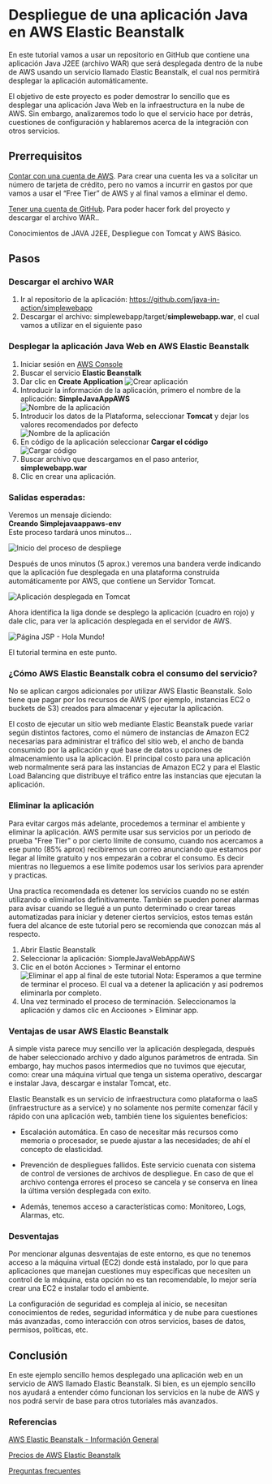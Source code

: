 # Despliegue de una aplicación Java en AWS Elastic Beanstalk

En este tutorial vamos a usar un repositorio en GitHub que contiene una aplicación Java J2EE (archivo WAR) que será desplegada dentro de la nube de AWS usando un servicio llamado Elastic Beanstalk, el cual nos permitirá desplegar la aplicación automáticamente. 

El objetivo de este proyecto es poder demostrar lo sencillo que es desplegar una aplicación Java Web en la infraestructura en la nube de AWS. Sin embargo, analizaremos todo lo que el servicio hace por detrás, cuestiones de configuración y hablaremos acerca de la integración con otros servicios.

## Prerrequisitos

[Contar con una cuenta de AWS](https://aws.amazon.com/es/). Para crear una cuenta les va a solicitar un número de tarjeta de crédito, pero no vamos a incurrir en gastos por que vamos a usar el “Free Tier” de AWS y al final vamos a eliminar el demo.

[Tener una cuenta de GitHub](https://github.com/). Para poder hacer fork del proyecto y descargar el archivo WAR..

Conocimientos de JAVA J2EE, Despliegue con Tomcat y AWS Básico.

## Pasos

### Descargar el archivo WAR

1) Ir al repositorio de la aplicación: https://github.com/java-in-action/simplewebapp
2) Descargar el archivo: simplewebapp/target/**simplewebapp.war**, el cual vamos a utilizar en el siguiente paso


### Desplegar la aplicación Java Web en AWS Elastic Beanstalk

1) Iniciar sesión en [AWS Console](https://aws.amazon.com/es/)
2) Buscar el servicio **Elastic Beanstalk**
3) Dar clic en **Create Application** 
![Crear aplicación](/img/create_app.jpg)
4) Introducir la información de la aplicación, primero el nombre de la aplicación: **SimpleJavaAppAWS**  
![Nombre de la aplicación](/img/nombre_app.jpg)  
5) Introducir los datos de la Plataforma, seleccionar **Tomcat** y dejar los valores recomendados por defecto  
![Nombre de la aplicación](/img/datos_plataforma.jpg)
6) En código de la aplicación seleccionar **Cargar el código**  
![Cargar código](/img/cargar_codigo.jpg)
8) Buscar archivo que descargamos en el paso anterior, **simplewebapp.war**
9) Clic en crear una aplicación.

### Salidas esperadas:

Veremos un mensaje diciendo:  
**Creando Simplejavaappaws-env**  
Este proceso tardará unos minutos...

![Inicio del proceso de despliege](/img/creando_app.jpg)

Después de unos minutos (5 aprox.) veremos una bandera verde indicando que la aplicación fue desplegada en una plataforma construida automáticamente por AWS, que contiene un Servidor Tomcat. 

![Aplicación desplegada en Tomcat](/img/app_creada.jpg)

Ahora identifica la liga donde se desplego la aplicación (cuadro en rojo) y dale clic, para ver la aplicación desplegada en el servidor de AWS.

![Página JSP - Hola Mundo!](/img/hello_world_page.jpg)

El tutorial termina en este punto. 

### ¿Cómo AWS Elastic Beanstalk cobra el consumo del servicio?
No se aplican cargos adicionales por utilizar AWS Elastic Beanstalk. Solo tiene que pagar por los recursos de AWS (por ejemplo, instancias EC2 o buckets de S3) creados para almacenar y ejecutar la aplicación.

El costo de ejecutar un sitio web mediante Elastic Beanstalk puede variar según distintos factores, como el número de instancias de Amazon EC2 necesarias para administrar el tráfico del sitio web, el ancho de banda consumido por la aplicación y qué base de datos u opciones de almacenamiento usa la aplicación. El principal costo para una aplicación web normalmente será para las instancias de Amazon EC2 y para el Elastic Load Balancing que distribuye el tráfico entre las instancias que ejecutan la aplicación.

### Eliminar la aplicación

Para evitar cargos más adelante, procedemos a terminar el ambiente y eliminar la aplicación. AWS permite usar sus servicios por un periodo de prueba "Free Tier" o por cierto límite de consumo, cuando nos acercamos a ese punto (85% aprox) recibiremos un correo anunciando que estamos por llegar al límite gratuito y nos empezarán a cobrar el consumo. Es decir mientras no lleguemos a ese límite podemos usar los serivios para aprender y practicas.

Una practica recomendada es detener los servicios cuando no se estén utilizando o eliminarlos definitivamente. También se pueden poner alarmas para avisar cuando se llegué a un punto determinado o crear tareas automatizadas para iniciar y detener ciertos servicios, estos temas están fuera del alcance de este tutorial pero se recomienda que conozcan más al respecto.

1) Abrir Elastic Beanstalk
2) Seleccionar la aplicación: SiompleJavaWebAppAWS
3) Clic en el botón Acciones > Terminar el entorno 
![Eliminar el app al final de este tutorial](/img/delete_app.jpg)
Nota: Esperamos a que termine de terminar el proceso. El cual va a detener la aplicación y así podremos eliminarla por completo.
4) Una vez terminado el proceso de terminación. Seleccionamos la aplicación y damos clic en Accioones > Eliminar app.


### Ventajas de usar AWS Elastic Beanstalk

A simple vista parece muy sencillo ver la aplicación desplegada, después de haber seleccionado archivo y dado algunos parámetros de entrada. Sin embargo, hay muchos pasos intermedios que no tuvimos que ejecutar, como: crear una máquina virtual que tenga un sistema operativo, descargar e instalar Java, descargar e instalar Tomcat, etc. 


Elastic Beanstalk es un servicio de infraestructura como plataforma o IaaS (infraestructure as a service) y no solamente nos permite comenzar fácil y rápido con una aplicación web, también tiene los siguientes beneficios:

* Escalación automática. En caso de necesitar más recursos como memoria o procesador, se puede ajustar a las necesidades; de ahí el concepto de elasticidad. 

* Prevención de despliegues fallidos. Este servicio cuenata con sistema de control de versiones de archivos de despliegue. En caso de que el archivo contenga errores el proceso se cancela y se conserva en línea la última versión desplegada con exito.

* Además, tenemos acceso a características como: Monitoreo, Logs, Alarmas, etc. 

### Desventajas

Por mencionar algunas desventajas de este entorno, es que no tenemos acceso a la máquina virtual (EC2) donde está instalado, por lo que para aplicaciones que manejan cuestiones muy específicas que necesiten un control de la máquina, esta opción no es tan recomendable, lo mejor sería crear una EC2 e instalar todo el ambiente. 

La configuración de seguridad es compleja al inicio, se necesitan conocimientos de redes, seguridad informática y de nube para cuestiones más avanzadas, como interacción con otros servicios, bases de datos, permisos, políticas, etc.

## Conclusión

En este ejemplo sencillo hemos desplegado una aplicación web en un servicio de AWS llamado Elastic Beanstalk. Si bien, es un ejemplo sencillo nos ayudará a entender cómo funcionan los servicios en la nube de AWS y nos podrá servir de base para otros tutoriales más avanzados.

### Referencias

[AWS Elastic Beanstalk - Información General](https://aws.amazon.com/es/elasticbeanstalk/)

[Precios de AWS Elastic Beanstalk](https://aws.amazon.com/es/elasticbeanstalk/pricing/)

[Preguntas frecuentes](https://aws.amazon.com/es/elasticbeanstalk/faqs/)


